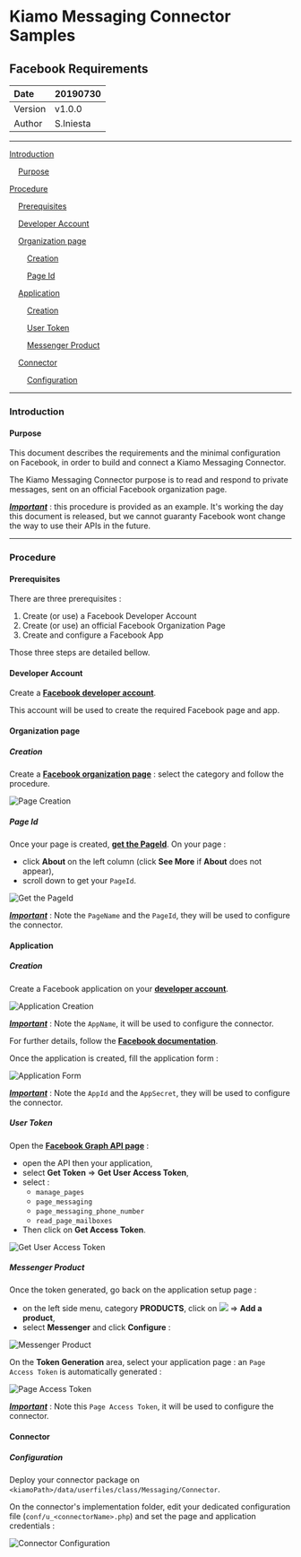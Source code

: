 # Kiamo Messaging Connector Samples

## Facebook Requirements



| Date    | 20190730  |
| :------ | --------- |
| Version | v1.0.0    |
| Author  | S.Iniesta |



------


[Introduction](#introduction)

&nbsp;&nbsp;&nbsp;&nbsp;[Purpose](#purpose)

[Procedure](#procedure)

&nbsp;&nbsp;&nbsp;&nbsp;[Prerequisites](#prerequisites)

&nbsp;&nbsp;&nbsp;&nbsp;[Developer Account](#developerAccount)

&nbsp;&nbsp;&nbsp;&nbsp;[Organization page](#organizationPage)

&nbsp;&nbsp;&nbsp;&nbsp;&nbsp;&nbsp;&nbsp;&nbsp;[Creation](#creation)

&nbsp;&nbsp;&nbsp;&nbsp;&nbsp;&nbsp;&nbsp;&nbsp;[Page Id](#pageId)

&nbsp;&nbsp;&nbsp;&nbsp;[Application](#application)

&nbsp;&nbsp;&nbsp;&nbsp;&nbsp;&nbsp;&nbsp;&nbsp;[Creation](#creation2)

&nbsp;&nbsp;&nbsp;&nbsp;&nbsp;&nbsp;&nbsp;&nbsp;[User Token](#userToken)

&nbsp;&nbsp;&nbsp;&nbsp;&nbsp;&nbsp;&nbsp;&nbsp;[Messenger Product](#messengerProduct)

&nbsp;&nbsp;&nbsp;&nbsp;[Connector](#connector)

&nbsp;&nbsp;&nbsp;&nbsp;&nbsp;&nbsp;&nbsp;&nbsp;[Configuration](#configuration)


------



<a name="introduction"></a>
### Introduction

<a name="purpose"></a>
####  Purpose

This document describes the requirements and the minimal configuration on Facebook, in order to build and connect a Kiamo Messaging Connector.

The Kiamo Messaging Connector purpose is to read and respond to private messages, sent on an official Facebook organization page.



***<u>Important</u>*** : this procedure is provided as an example. It's working the day this document is released, but we cannot guaranty Facebook wont change the way to use their APIs in the future.



------



<a name="procedure"></a>
### Procedure

<a name="prerequisites"></a>
#### Prerequisites

There are three prerequisites :

1. Create (or use) a Facebook Developer Account
2. Create (or use) an official Facebook Organization Page
3. Create and configure a Facebook App

Those three steps are detailed bellow.



<a name="developerAccount"></a>
#### Developer Account

Create a **[Facebook developer account](https://developers.facebook.com)**.

This account will be used to create the required Facebook page and app.



<a name="organizationPage"></a>
#### Organization page

<a name="creation"></a>
##### Creation

Create a **[Facebook organization page](http://www.facebook.com/pages/create)** : select the category and follow the procedure.

![Page Creation](https://github.com/openKiamo/Messaging-Connectors/blob/master/Samples/_Docs/data/FB_0101_CreatePage.png)



<a name="pageId"></a>
##### Page Id

Once your page is created, **[get the PageId](https://www.facebook.com/help/1503421039731588)**. On your page :

* click **About** on the left column (click **See More** if **About** does not appear),
* scroll down to get your `PageId`.

![Get the PageId](https://github.com/openKiamo/Messaging-Connectors/blob/master/Samples/_Docs/data/FB_0102_CreatePage.png)

***<u>Important</u>*** :  Note the `PageName` and the `PageId`, they will be used to configure the connector.



<a name="application"></a>
#### Application

<a name="creation2"></a>
##### Creation

Create a Facebook application on your **[developer account](https://developers.facebook.com/apps)**.

![Application Creation](https://github.com/openKiamo/Messaging-Connectors/blob/master/Samples/_Docs/data/FB_0201_CreateApp.png)



***<u>Important</u>*** :  Note the `AppName`, it will be used to configure the connector.

For further details, follow the **[Facebook documentation](https://developers.facebook.com/docs/apps/register)**.



Once the application is created, fill the application form :

![Application Form](https://github.com/openKiamo/Messaging-Connectors/blob/master/Samples/_Docs/data/FB_0202_CreateApp.png)

***<u>Important</u>*** :  Note the `AppId` and the `AppSecret`, they will be used to configure the connector.



<a name="userToken"></a>
##### User Token

Open the **[Facebook Graph API page](https://developers.facebook.com/apps)** :

* open the API then your application,
* select **Get Token** => **Get User Access Token**,
* select :
  * `manage_pages`
  * `page_messaging`
  * `page_messaging_phone_number`
  * `read_page_mailboxes`
* Then click on **Get Access Token**.

![Get User Access Token](https://github.com/openKiamo/Messaging-Connectors/blob/master/Samples/_Docs/data/FB_0203_CreateApp.png)



<a name="messengerProduct"></a>
##### Messenger Product

Once the token generated, go back on the application setup page :

* on the left side menu, category **PRODUCTS**, click on ![](https://github.com/openKiamo/Messaging-Connectors/blob/master/Samples/_Docs/data/FB_plus.png) => **Add a product**,
* select **Messenger** and click **Configure** :

![Messenger Product](https://github.com/openKiamo/Messaging-Connectors/blob/master/Samples/_Docs/data/FB_0204_CreateApp.png)



On the **Token Generation** area, select your application page : an `Page Access Token` is automatically generated :

![Page Access Token](https://github.com/openKiamo/Messaging-Connectors/blob/master/Samples/_Docs/data/FB_0205_CreateApp.png)



***<u>Important</u>*** :  Note this `Page Access Token`, it will be used to configure the connector.



<a name="connector"></a>
#### Connector

<a name="configuration"></a>
##### Configuration

Deploy your connector package on `<kiamoPath>/data/userfiles/class/Messaging/Connector`.

On the connector's implementation folder, edit your dedicated configuration file (`conf/u_<connectorName>.php`) and set the page and application credentials :

![Connector Configuration](https://github.com/openKiamo/Messaging-Connectors/blob/master/Samples/_Docs/data/FB_0301_ConnectorConfiguration.png)

